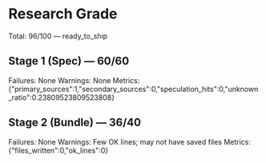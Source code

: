 # Research Grade
Total: 96/100 — ready_to_ship

## Stage 1 (Spec) — 60/60
Failures: None
Warnings: None
Metrics: {"primary_sources":1,"secondary_sources":0,"speculation_hits":0,"unknown_ratio":0.23809523809523808}

## Stage 2 (Bundle) — 36/40
Failures: None
Warnings: Few OK lines; may not have saved files
Metrics: {"files_written":0,"ok_lines":0}